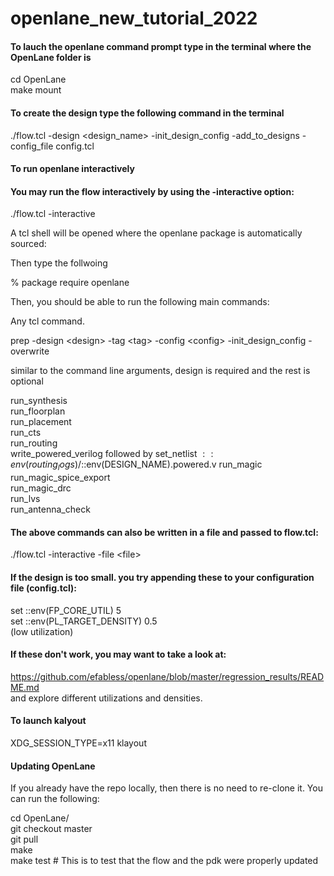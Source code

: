 # openlane_new_tutorial_2022

#### To lauch the openlane command prompt type in the terminal where the OpenLane folder is<br/>

cd OpenLane<br/>
make mount<br/>

#### To create the design type the following command in the terminal<br/>

./flow.tcl -design \<design_name\> -init_design_config -add_to_designs -config_file config.tcl<br/>

#### To run openlane interactively 


#### You may run the flow interactively by using the -interactive option:

./flow.tcl -interactive<br/>

A tcl shell will be opened where the openlane package is automatically sourced:<br/>

Then type the follwoing<br/>

% package require openlane<br/>

Then, you should be able to run the following main commands:<br/>

Any tcl command.<br/>

prep -design \<design\> -tag \<tag\> -config \<config\> -init_design_config -overwrite<br/>

  
similar to the command line arguments, design is required and the rest is optional<br/>
  
run_synthesis<br/>
run_floorplan<br/>
run_placement<br/>
run_cts<br/>
run_routing<br/>
write_powered_verilog followed by set_netlist $::env(routing_logs)/$::env(DESIGN_NAME).powered.v
run_magic<br/>
run_magic_spice_export<br/>
run_magic_drc<br/>
run_lvs<br/>
run_antenna_check<br/>

#### The above commands can also be written in a file and passed to flow.tcl:

./flow.tcl -interactive -file \<file\>

#### If the design is too small. you try appending these to your configuration file (config.tcl):

set ::env(FP_CORE_UTIL) 5<br/>
set ::env(PL_TARGET_DENSITY) 0.5<br/>
(low utilization)<br/>

#### If these don't work, you may want to take a look at:<br/>
https://github.com/efabless/openlane/blob/master/regression_results/README.md<br/>
and explore different utilizations and densities.<br/>

  
#### To launch kalyout<br/> 

XDG_SESSION_TYPE=x11 klayout<br/>
  
#### Updating OpenLane<br/>
If you already have the repo locally, then there is no need to re-clone it. You can run the following:<br/>

  cd OpenLane/<br/>
  git checkout master<br/>
  git pull<br/>
  make<br/>
  make test # This is to test that the flow and the pdk were properly updated<br/>
